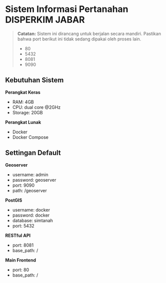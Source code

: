 # Sistem Informasi Pertanahan DISPERKIM JABAR

> **Catatan:** Sistem ini dirancang untuk berjalan secara mandiri. Pastikan bahwa port berikut ini tidak sedang dipakai oleh proses lain.
> - 80
> - 5432
> - 8081
> - 9090

## Kebutuhan Sistem

**Perangkat Keras**
- RAM: 4GB
- CPU: dual core @2GHz
- Storage: 20GB

**Perangkat Lunak**
- Docker
- Docker Compose

## Settingan Default

**Geoserver**
- username: admin
- password: geoserver
- port: 9090
- path: /geoserver

**PostGIS**
- username: docker
- password: docker
- database: simtanah
- port: 5432

**RESTful API**
- port: 8081
- base_path: /

**Main Frontend**
- port: 80
- base_path: /
